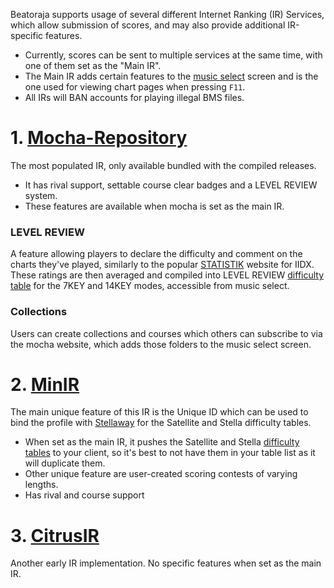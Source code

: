 Beatoraja supports usage of several different Internet Ranking (IR) Services, which allow submission of scores, and may also provide additional IR-specific features.
- Currently, scores can be sent to multiple services at the same time, with one of them set as the "Main IR".
- The Main IR adds certain features to the [music select](Music-Select) screen and is the one used for viewing chart pages when pressing `F11`.
- All IRs will BAN accounts for playing illegal BMS files.

# 1. [Mocha-Repository](https://mocha-repository.info)
The most populated IR, only available bundled with the compiled releases.
- It has rival support, settable course clear badges and a LEVEL REVIEW system.
- These features are available when mocha is set as the main IR.

### LEVEL REVIEW
A feature allowing players to declare the difficulty and comment on the charts they've played, similarly to the popular [STATISTIK](http://statistik.benhgreen.com/IIDX/ratings) website for IIDX. These ratings are then averaged and compiled into LEVEL REVIEW [difficulty table](Difficulty-Tables) for the 7KEY and 14KEY modes, accessible from music select.

### Collections
Users can create collections and courses which others can subscribe to via the mocha website, which adds those folders to the music select screen.

# 2. [MinIR](https://www.gaftalk.com/minir/)
The main unique feature of this IR is the Unique ID which can be used to bind the profile with [Stellaway](https://lite.stellabms.xyz/#/stellaway/beatoraja) for the Satellite and Stella difficulty tables.
- When set as the main IR, it pushes the Satellite and Stella [difficulty tables](Difficulty-Tables) to your client, so it's best to not have them in your table list as it will duplicate them.
- Other unique feature are user-created scoring contests of varying lengths.
- Has rival and course support

# 3. [CitrusIR](https://citrus-ir.iidx.app/)
Another early IR implementation. No specific features when set as the main IR. 